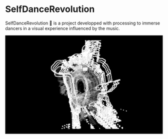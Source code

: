 # SelfDanceRevolution

SelfDanceRevolution :musical_keyboard: is a project developped with processing to immerse dancers in a visual experience influenced by the music.

![Snapshot of SelfDanceRevolution](images/Self_Dance_Revolution_2.png)
